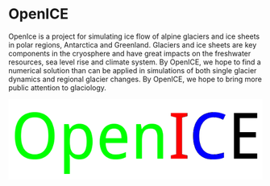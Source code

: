 OpenICE
===

OpenIce is a project for simulating ice flow of alpine glaciers and ice sheets in polar regions, Antarctica and Greenland. Glaciers and ice sheets are key components in the cryosphere and have great impacts on the freshwater resources, sea level rise and climate system. By OpenICE, we hope to find a numerical solution than can be applied in simulations of both single glacier dynamics and regional glacier changes. By OpenICE, we hope to bring more public attention to glaciology.

![image](https://github.com/tongzhangice/OpenICE/blob/master/logo.png)
